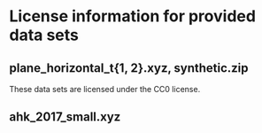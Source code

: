 # License information for provided data sets

## plane_horizontal_t{1, 2}.xyz, synthetic.zip

These data sets are licensed under the CC0 license.

## ahk_2017_small.xyz
